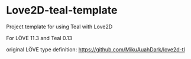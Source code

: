 # Love2D-teal-template
 Project template for using Teal with Love2D
 
 For LÖVE 11.3 and Teal 0.13

 original LÖVE type definition: https://github.com/MikuAuahDark/love2d-tl 
